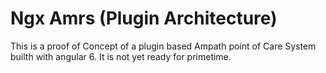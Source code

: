 # Ngx Amrs (Plugin Architecture)
This is a proof of Concept of a plugin based Ampath point of Care System builth with angular 6.
It is not yet ready for primetime.
